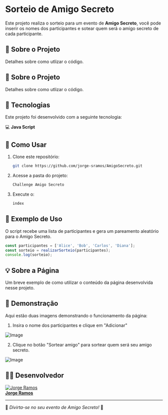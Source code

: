 # Sorteio de Amigo Secreto

Este projeto realiza o sorteio para um evento de **Amigo Secreto**, você pode inserir os nomes dos participantes e sotear quem será o amigo secreto de cada participante.

## 📌 Sobre o Projeto

Detalhes sobre como utlizar o código.

## 📌 Sobre o Projeto

Detalhes sobre como utlizar o código.

## 🚀 Tecnologias

Este projeto foi desenvolvido com a seguinte tecnologia:

💻 **Java Script**

## 📌 Como Usar

1. Clone este repositório:
   ```bash
   git clone https://github.com/jorge-sramos/AmigoSecreto.git
   ```
2. Acesse a pasta do projeto:
   ```bash
   Challenge Amigo Secreto
   ```
3. Execute o:
   ```bash
   index
   ```
   
## 📄 Exemplo de Uso

O script recebe uma lista de participantes e gera um pareamento aleatório para o Amigo Secreto.

```javascript
const participantes = ['Alice', 'Bob', 'Carlos', 'Diana'];
const sorteio = realizarSorteio(participantes);
console.log(sorteio);
```

## 💡 Sobre a Página

Um breve exemplo de como utilizar o conteúdo da página desenvolvida nesse projeto.

## 📄 Demonstração

Aqui estão duas imagens demonstrando o funcionamento da página:

1. Insira o nome dos participantes e clique em "Adicionar"

![Image](https://github.com/user-attachments/assets/905d8845-1402-46ad-b767-6e12a861fb60)

2. Clique no botão "Sortear amigo" para sortear quem será seu amigo secreto.

![Image](https://github.com/user-attachments/assets/22a604fe-b64c-4c49-9af4-84fbae724e66)

## 🧑‍💻 Desenvolvedor

[![Jorge Ramos](https://github.com/jorge-sramos.png?size=100)](https://github.com/jorge-sramos)  
**[Jorge Ramos](https://github.com/jorge-sramos)**

---

🔹 *Divirta-se no seu evento de Amigo Secreto!* 🎉